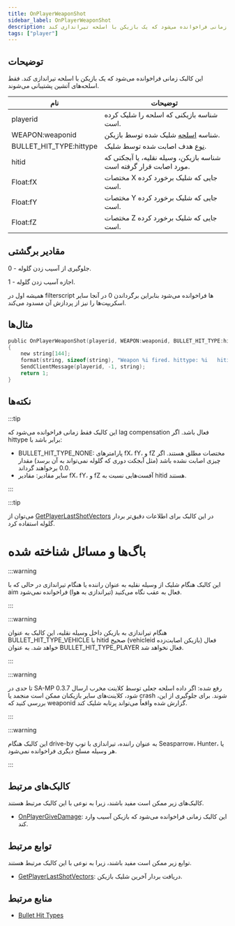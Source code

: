 ```yaml
---
title: OnPlayerWeaponShot
sidebar_label: OnPlayerWeaponShot
description: این کالبک زمانی فراخوانده می‌شود که یک بازیکن با اسلحه تیراندازی کند.
tags: ["player"]
---
```


## توضیحات

این کالبک زمانی فراخوانده می‌شود که یک بازیکن با اسلحه تیراندازی کند. فقط اسلحه‌های آتشین پشتیبانی می‌شوند.

| نام                     | توضیحات                                                             |
| ----------------------- | ------------------------------------------------------------------- |
| playerid                | شناسه بازیکنی که اسلحه را شلیک کرده است.                            |
| WEAPON:weaponid         | شناسه [اسلحه](../resources/weaponids) شلیک شده توسط بازیکن.         |
| BULLET_HIT_TYPE:hittype | [نوع](../resources/bullethittypes) هدف اصابت شده توسط شلیک.        |
| hitid                   | شناسه بازیکن، وسیله نقلیه، یا آبجکتی که مورد اصابت قرار گرفته است.  |
| Float:fX                | مختصات X جایی که شلیک برخورد کرده است.                            |
| Float:fY                | مختصات Y جایی که شلیک برخورد کرده است.                            |
| Float:fZ                | مختصات Z جایی که شلیک برخورد کرده است.                            |

## مقادیر برگشتی

0 - جلوگیری از آسیب زدن گلوله.

1 - اجازه آسیب زدن گلوله.

همیشه اول در filterscript ها فراخوانده می‌شود بنابراین برگرداندن 0 در آنجا سایر اسکریپت‌ها را نیز از پردازش آن مسدود می‌کند.

## مثال‌ها

```c
public OnPlayerWeaponShot(playerid, WEAPON:weaponid, BULLET_HIT_TYPE:hittype, hitid, Float:fX, Float:fY, Float:fZ)
{
    new string[144];
    format(string, sizeof(string), "Weapon %i fired. hittype: %i   hitid: %i   pos: %f, %f, %f", weaponid, hittype, hitid, fX, fY, fZ);
    SendClientMessage(playerid, -1, string);
    return 1;
}
```

## نکته‌ها

:::tip

این کالبک فقط زمانی فراخوانده می‌شود که lag compensation فعال باشد. اگر hittype برابر باشد با:

- BULLET_HIT_TYPE_NONE: پارامترهای fX، fY، و fZ مختصات مطلق هستند. اگر چیزی اصابت نشده باشد (مثل آبجکت دوری که گلوله نمی‌تواند به آن برسد) مقدار 0.0 برخواهند گرداند.
- سایر مقادیر: مقادیر fX، fY، و fZ آفست‌هایی نسبت به hitid هستند.

:::

:::tip

می‌توان از [GetPlayerLastShotVectors](../functions/GetPlayerLastShotVectors) در این کالبک برای اطلاعات دقیق‌تر بردار گلوله استفاده کرد.

# باگ‌ها و مسائل شناخته شده

:::warning

این کالبک هنگام شلیک از وسیله نقلیه به عنوان راننده یا هنگام تیراندازی در حالی که با aim فعال به عقب نگاه می‌کنید (تیراندازی به هوا) فراخوانده نمی‌شود.

:::

:::warning

هنگام تیراندازی به بازیکن داخل وسیله نقلیه، این کالبک به عنوان BULLET_HIT_TYPE_VEHICLE با hitid صحیح (vehicleid بازیکن اصابت‌زده) فعال خواهد شد. به عنوان BULLET_HIT_TYPE_PLAYER فعال نخواهد شد.

:::

:::warning

تا حدی در SA-MP 0.3.7 رفع شده: اگر داده اسلحه جعلی توسط کلاینت مخرب ارسال شود، کلاینت‌های سایر بازیکنان ممکن است منجمد یا crash شوند. برای جلوگیری از این، بررسی کنید که weaponid گزارش شده واقعاً می‌تواند پرتابه شلیک کند.

:::

:::warning

این کالبک هنگام drive-by به عنوان راننده، تیراندازی با توپ Seasparrow، Hunter، یا هر وسیله مسلح دیگری فراخوانده نمی‌شود.

:::

## کالبک‌های مرتبط

کالبک‌های زیر ممکن است مفید باشند، زیرا به نوعی با این کالبک مرتبط هستند.

- [OnPlayerGiveDamage](OnPlayerGiveDamage): این کالبک زمانی فراخوانده می‌شود که بازیکن آسیب وارد کند.

## توابع مرتبط

توابع زیر ممکن است مفید باشند، زیرا به نوعی با این کالبک مرتبط هستند.

- [GetPlayerLastShotVectors](../functions/GetPlayerLastShotVectors): دریافت بردار آخرین شلیک بازیکن.

## منابع مرتبط

- [Bullet Hit Types](../resources/bullethittypes)